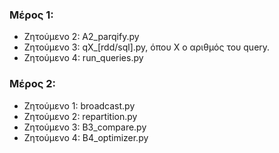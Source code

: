 ### Μέρος 1:
* Ζητούμενο 2: A2_parqify.py
* Ζητούμενο 3: qX_[rdd/sql].py, όπου X ο αριθμός του query.
* Ζητούμενο 4: run_queries.py

### Μέρος 2:
* Ζητούμενο 1: broadcast.py
* Ζητούμενο 2: repartition.py
* Ζητούμενο 3: B3_compare.py
* Ζητούμενο 4: B4_optimizer.py
